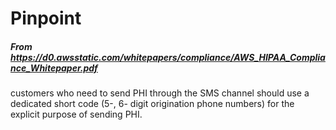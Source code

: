 # Pinpoint

##### From <https://d0.awsstatic.com/whitepapers/compliance/AWS_HIPAA_Compliance_Whitepaper.pdf>

customers who need to send PHI through the SMS channel should use a
dedicated short code (5-, 6- digit origination phone numbers) for the explicit purpose of sending PHI.

